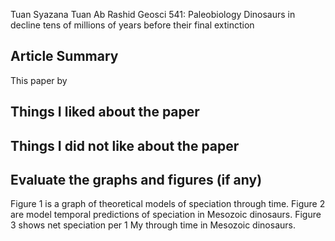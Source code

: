 Tuan Syazana Tuan Ab Rashid
Geosci 541: Paleobiology
Dinosaurs in decline tens of millions of years before
their final extinction
 
## Article Summary

This paper by 





## Things I liked about the paper
      


## Things I did not like about the paper



## Evaluate the graphs and figures (if any)

Figure 1 is a graph of theoretical models of speciation through time. Figure 2 are model temporal predictions of speciation in Mesozoic dinosaurs. Figure 3 shows net speciation per 1 My through time in Mesozoic dinosaurs.